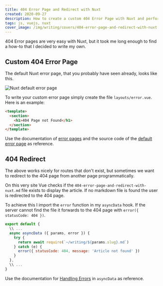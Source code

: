 ```yaml
---
title: 404 Error Page and Redirect with Nuxt
created: 2020-09-27
description: How to create a custom 404 Error Page with Nuxt and perform 404 redirects from other pages programmatically
tags: js, vuejs, nuxt
cover_image: /img/writing/covers/404-error-page-and-redirect-with-nuxt.jpg
---
```


404 Error pages are very easy with Nuxt, but it took me long enough to find a how-to that I decided to write my own.

## Custom 404 Error Page

The default Nuxt error page, that you probably have seen already, looks like this.

![Nuxt default error page](/img/writing/nuxt-default-error-page.jpg)

To write your custom error page simply create the file `layouts/error.vue`. Here is an example:

```html
<template>
  <section>
    <h1>404 Page not Found</h1>
  </section>
</template>
```

Use the documentation of [error pages](https://nuxtjs.org/guide/views#error-page) and the source code of the [default error page](https://github.com/nuxt/nuxt.js/blob/dev/packages/vue-app/template/components/nuxt-error.vue) as reference.

## 404 Redirect

The above works nicely for routes that don't exist, but sometimes we want to redirect to the 404 page from another page programmatically.

On this very site Vue checks if the `404-error-page-and-redirect-with-nuxt.md` file exists to display the article. If no markdown file is found the user is redirected to the 404 page.

To achieve this I import the `error` function in my `asyncData` hook. If the server cannot find the file it forwards to the 404 page with `error({ statusCode: 404 })`.

```js
export default {
  \\ ...
  async asyncData ({ params, error }) {
    try {
      return await require(`~/writing/${params.slug}.md`)
    } catch (e) {
      error({ statusCode: 404, message: 'Article not found' })
    }
  },
  \\ ...
}
```

Use the documentation for [Handling Errors](https://nuxtjs.org/guide/async-data#handling-errors) in `asyncData` as reference.
